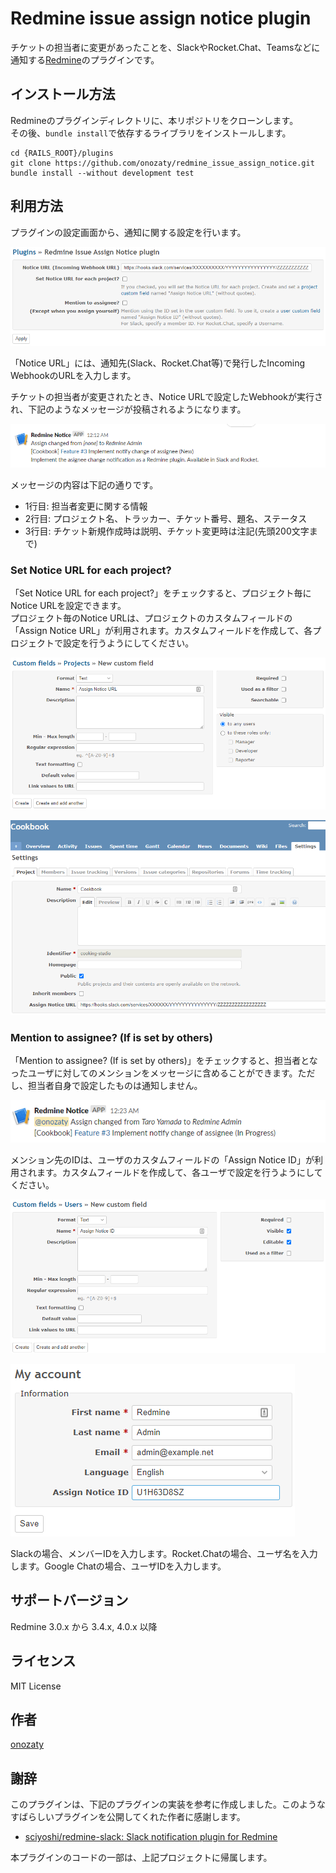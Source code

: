 # Redmine issue assign notice plugin

チケットの担当者に変更があったことを、SlackやRocket.Chat、Teamsなどに通知する[Redmine](http://www.redmine.org)のプラグインです。

## インストール方法

Redmineのプラグインディレクトリに、本リポジトリをクローンします。  
その後、`bundle install`で依存するライブラリをインストールします。

```
cd {RAILS_ROOT}/plugins
git clone https://github.com/onozaty/redmine_issue_assign_notice.git
bundle install --without development test
```

## 利用方法

プラグインの設定画面から、通知に関する設定を行います。

![Screenshot of plugin configure](screenshots/configure.png)

「Notice URL」には、通知先(Slack、Rocket.Chat等)で発行したIncoming WebhookのURLを入力します。

チケットの担当者が変更されたとき、Notice URLで設定したWebhookが実行され、下記のようなメッセージが投稿されるようになります。

![Screenshot of slack message](screenshots/slack_message.png)

メッセージの内容は下記の通りです。

* 1行目: 担当者変更に関する情報
* 2行目: プロジェクト名、トラッカー、チケット番号、題名、ステータス
* 3行目: チケット新規作成時は説明、チケット変更時は注記(先頭200文字まで)

### Set Notice URL for each project?

「Set Notice URL for each project?」をチェックすると、プロジェクト毎にNotice URLを設定できます。  
プロジェクト毎のNotice URLは、プロジェクトのカスタムフィールドの「Assign Notice URL」が利用されます。カスタムフィールドを作成して、各プロジェクトで設定を行うようにしてください。

![Screenshot of create project custom field](screenshots/create_project_custom_field.png)

![Screenshot of project setting](screenshots/project_setting.png)

### Mention to assignee? (If is set by others)

「Mention to assignee? (If is set by others)」をチェックすると、担当者となったユーザに対してのメンションをメッセージに含めることができます。ただし、担当者自身で設定したものは通知しません。

![Screenshot of slack message](screenshots/slack_mention.png)

メンション先のIDは、ユーザのカスタムフィールドの「Assign Notice ID」が利用されます。カスタムフィールドを作成して、各ユーザで設定を行うようにしてください。

![Screenshot of create user custom field](screenshots/create_user_custom_field.png)

![Screenshot of my account](screenshots/my_account.png)

Slackの場合、メンバーIDを入力します。Rocket.Chatの場合、ユーザ名を入力します。Google Chatの場合、ユーザIDを入力します。  

## サポートバージョン

Redmine 3.0.x から 3.4.x, 4.0.x 以降

## ライセンス

MIT License

## 作者

[onozaty](https://github.com/onozaty)

## 謝辞

このプラグインは、下記のプラグインの実装を参考に作成しました。このようなすばらしいプラグインを公開してくれた作者に感謝します。

* [sciyoshi/redmine\-slack: Slack notification plugin for Redmine](https://github.com/sciyoshi/redmine-slack)

本プラグインのコードの一部は、上記プロジェクトに帰属します。
